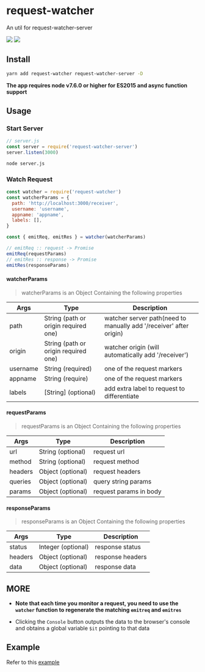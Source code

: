 # request-watcher

An util for request-watcher-server

![](https://lisiur.com/2017/10/22/%E5%85%88%E5%8D%A0%E4%B8%AA%E5%9D%91/1.png)
![](https://lisiur.com/2017/10/22/%E5%85%88%E5%8D%A0%E4%B8%AA%E5%9D%91/2.png)
## Install

```bash
yarn add request-watcher request-watcher-server -D
```

**The app requires node v7.6.0 or higher for ES2015 and async function support**

## Usage

### Start Server

```javascript
// server.js
const server = require('request-watcher-server')
server.listen(3000)
```

```bash
node server.js
```

### Watch Request

```javascript
const watcher = require('request-watcher')
const watcherParams = {
  path: 'http://localhost:3000/receiver',
  username: 'username',
  appname: 'appname',
  labels: [],
}

const { emitReq, emitRes } = watcher(watcherParams)

// emitReq :: request -> Promise 
emitReq(requestParams)
// emitRes :: response -> Promise
emitRes(responseParams)

```
#### watcherParams

> watcherParams is an Object Containing the following properties

Args              | Type                                | Description
-------------     | -------------                       | --------
path              | String (path or origin required one)| watcher server path(need to manually add '/receiver' after origin) 
origin            | String (path or origin required one) | watcher origin (will automatically add '/receiver') 
username          | String (required)                    | one of the request markers
appname           | String (require)                     | one of the request markers
labels            | \[String\] (optional)                | add extra label to request to differentiate

#### requestParams

> requestParams is an Object Containing the following properties

Args              | Type                 | Description
------------------|----------------------|---------
url               | String (optional)    | request url
method            | String (optional)    | request method
headers           | Object (optional)    | request headers
queries           | Object (optional)    | query string params
params            | Object (optional)    | request params in body


#### responseParams

> responseParams is an Object Containing the following properties

Args              | Type                 | Description
------------------|----------------------|---------
status            | Integer (optional)   | response status
headers           | Object (optional)    | response headers
data              | Object (optional)    | response data


## MORE

- **Note that each time you monitor a request, you need to use the `watcher` function to regenerate the matching `emitreq` and `emitres`**

- Clicking the `Console` button outputs the data to the browser's console and obtains a global variable `$it` pointing to that data
## Example

Refer to this [example](https://github.com/lisiur/request-watcher-webapp/tree/master/end-user-app-test)